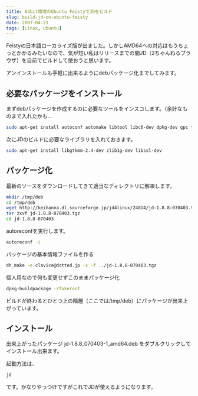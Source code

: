 ```yaml
---
title: 64bit環境のUbuntu FeistyでJDをビルド
slug: build-jd-on-ubuntu-feisty
date: 2007-04-21
tags: [Linux, Ubuntu]
---
```


Feistyの日本語ローカライズ版が出ました。しかしAMD64への対応はもうちょっとかかるみたいなので、気が短い私はリリースまでの間JD（2ちゃんねるブラウザ）を自前でビルドして使おうと思います。

アンインストールも手軽に出来るようにdebパッケージ化までしてみます。

## 必要なパッケージをインストール

まずdebパッケージを作成するのに必要なツールをインスコします。（余計なものまで入れたかも…

```sh
sudo apt-get install autoconf automake libtool libc6-dev dpkg-dev gpc fakeroot debhelper lintian devscripts g++ dh-make g77
```

次にJDのビルドに必要なライブラリを入れておきます。

```sh
sudo apt-get install libgtkmm-2.4-dev zlib1g-dev libssl-dev
```

## パッケージ化

最新のソースをダウンロードしてきて適当なディレクトリに解凍します。

```sh
mkdir /tmp/deb
cd /tmp/deb
wget http://keihanna.dl.sourceforge.jp/jd4linux/24814/jd-1.8.8-070403.tgz
tar zxvf jd-1.8.8-070403.tgz
cd jd-1.8.8-070403
```

autoreconfを実行します。

```sh
autoreconf -i
```

パッケージの基本情報ファイルを作る

```sh
dh_make -e clavice@dotted.jp -s -f ../jd-1.8.8-070403.tgz
```

個人用なので何も変更せずこのままパッケージ化

```sh
dpkg-buildpackage -rfakeroot
```

ビルドが終わるとひとつ上の階層（ここでは/tmp/deb）にパッケージが出来上がっています。

## インストール

出来上がったパッケージ jd-1.8.8_070403-1_amd64.deb をダブルクリックしてインストール出来ます。

起動方法は、

```sh
jd
```

です。かなりやっつけですがこれでJDが使えるようになります。
